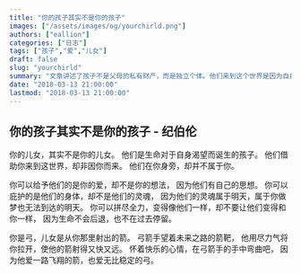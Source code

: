 ```yaml
---
title: "你的孩子其实不是你的孩子"
images: ["/assets/images/og/yourchirld.png"]
authors: ["eallion"]
categories: ["日志"]
tags: ["孩子","爱","儿女"]
draft: false
slug: "yourchirld"
summary: "文章讲述了孩子不是父母的私有财产，而是独立个体。他们来到这个世界是因为自身的渴望，借助父母而存在，并拥有自己的思想和灵魂。父母可以给予孩子爱和庇护，但不能强加自己的意愿。孩子像箭一样从弓中射出，代表着未来之路。父母应该欣然接受孩子成长并支持他们飞翔，在彼此间保持稳定与平衡的关系。"
date: "2018-03-13 21:00:00"
lastmod: "2018-03-13 21:00:00"
---
```


你的孩子其实不是你的孩子 - 纪伯伦
------------------

你的儿女，其实不是你的儿女。
他们是生命对于自身渴望而诞生的孩子。
他们借助你来到这世界，却非因你而来。
他们在你身旁，却并不属于你。

你可以给予他们的是你的爱，却不是你的想法，
因为他们有自己的思想。
你可以庇护的是他们的身体，却不是他们的灵魂，
因为他们的灵魂属于明天，属于你做梦也无法到达的明天。
你可以拼尽全力，变得像他们一样，却不要让他们变得和你一样，
因为生命不会后退，也不在过去停留。

你是弓，儿女是从你那里射出的箭。
弓箭手望着未来之路的箭靶，
他用尽力气将你拉开，使他的箭射得又快又远。
怀着快乐的心情，在弓箭手的手中弯曲吧，
因为他爱一路飞翔的箭，也爱无比稳定的弓。
